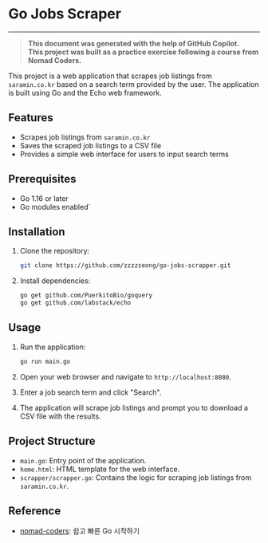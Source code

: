 # Go Jobs Scraper

---

> **This document was generated with the help of GitHub Copilot.**  
> **This project was built as a practice exercise following a course from Nomad Coders.**

This project is a web application that scrapes job listings from `saramin.co.kr` based on a search term provided by the user.
The application is built using Go and the Echo web framework.

## Features

- Scrapes job listings from `saramin.co.kr`
- Saves the scraped job listings to a CSV file
- Provides a simple web interface for users to input search terms

## Prerequisites

- Go 1.16 or later
- Go modules enabled`

## Installation

1. Clone the repository:
    ```sh
    git clone https://github.com/zzzzseong/go-jobs-scrapper.git
    ```

2. Install dependencies:
    ```sh
   go get github.com/PuerkitoBio/goquery
   go get github.com/labstack/echo
    ```

## Usage

1. Run the application:
    ```sh
    go run main.go
    ```

2. Open your web browser and navigate to `http://localhost:8080`.

3. Enter a job search term and click "Search".

4. The application will scrape job listings and prompt you to download a CSV file with the results.

## Project Structure

- `main.go`: Entry point of the application.
- `home.html`: HTML template for the web interface.
- `scrapper/scrapper.go`: Contains the logic for scraping job listings from `saramin.co.kr`.

## Reference

- [nomad-coders](https://nomadcoders.co/go-for-beginners): 쉽고 빠른 Go 시작하기
